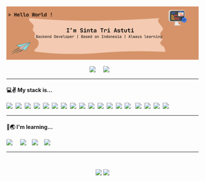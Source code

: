 ### 
<img src="https://raw.githubusercontent.com/sinta3/sinta3/master/assets/banner.png" alt="Banner">


<p align='center'>
  <a href="https://www.linkedin.com/in/sintatrias/"><img src="https://img.shields.io/badge/linkedin-%230077B5.svg?&style=for-the-badge&logo=linkedin&logoColor=white" /></a>&nbsp;&nbsp;&nbsp;&nbsp;
  <a href="mailto:sinta.tri38@gmail.com?subject=Olá%20Stefany"><img src="https://img.shields.io/badge/gmail-%23D14836.svg?&style=for-the-badge&logo=gmail&logoColor=white" /></a>&nbsp;&nbsp;&nbsp;&nbsp;

</p>

<hr>

<h4>💻✌️ My stack is...</h4>
<p >
  <img src="https://img.shields.io/badge/Node%20js-339933?style=for-the-badge&logo=nodedotjs&logoColor=white" />&nbsp;&nbsp;<img src="https://img.shields.io/badge/TypeScript-007ACC?style=for-the-badge&logo=typescript&logoColor=white" />&nbsp;&nbsp;<img src="https://img.shields.io/badge/nestjs-E0234E?style=for-the-badge&logo=nestjs&logoColor=white" />&nbsp;&nbsp;<img src="https://img.shields.io/badge/Express%20js-000000?style=for-the-badge&logo=express&logoColor=white">&nbsp;&nbsp;<img src="https://img.shields.io/badge/Docker-2CA5E0?style=for-the-badge&logo=docker&logoColor=white" />&nbsp;&nbsp;<img src="https://img.shields.io/badge/Apache_Kafka-231F20?style=for-the-badge&logo=apache-kafka&logoColor=white" />&nbsp;&nbsp;<img src="https://img.shields.io/badge/redis-CC0000.svg?&style=for-the-badge&logo=redis&logoColor=white" />&nbsp;&nbsp;<img src="https://img.shields.io/badge/Postman-FF6C37?style=for-the-badge&logo=Postman&logoColor=white" />&nbsp;&nbsp;<img src="https://img.shields.io/badge/Socket.io-010101?&style=for-the-badge&logo=Socket.io&logoColor=white"/>&nbsp;&nbsp;<img src="https://img.shields.io/badge/Swagger-85EA2D?style=for-the-badge&logo=Swagger&logoColor=white"/>&nbsp;&nbsp;<img src="https://img.shields.io/badge/firebase-ffca28?style=for-the-badge&logo=firebase&logoColor=black"/>&nbsp;&nbsp;<img src="https://img.shields.io/badge/MongoDB-4EA94B?style=for-the-badge&logo=mongodb&logoColor=white"/>&nbsp;&nbsp;<img src="https://img.shields.io/badge/MySQL-005C84?style=for-the-badge&logo=mysql&logoColor=white"/>&nbsp;&nbsp;<img src="https://img.shields.io/badge/PostgreSQL-316192?style=for-the-badge&logo=postgresql&logoColor=white"/>&nbsp;&nbsp;
  <img src="https://img.shields.io/badge/Snyk-4C4A73?style=for-the-badge&logo=snyk&logoColor=white"/>&nbsp;&nbsp;<img src="https://img.shields.io/badge/Sonarqube-5190cf?style=for-the-badge&logo=sonarqube&logoColor=white"/>&nbsp;&nbsp;<img src="https://img.shields.io/badge/typeorm-FE0803?style=for-the-badge&logo=typeorm&logoColor=white"/>&nbsp;&nbsp;<img src="https://img.shields.io/badge/Sequelize-52B0E7?style=for-the-badge&logo=Sequelize&logoColor=white"/>&nbsp;&nbsp;
</p>


<hr>
<h4>💃🌏 I'm learning...</h4>
<p >
  <img src="https://img.shields.io/badge/Nginx-009639?style=for-the-badge&logo=nginx&logoColor=white" />&nbsp;&nbsp;&nbsp;&nbsp;
  <img src="https://img.shields.io/badge/Kubernetes-3069DE?style=for-the-badge&logo=kubernetes&logoColor=white" />&nbsp;&nbsp;&nbsp;
  <img src="https://img.shields.io/badge/Amazon_AWS-FF9900?style=for-the-badge&logo=amazonaws&logoColor=white" />&nbsp;&nbsp;&nbsp;
  <img src="https://img.shields.io/badge/Jest-C21325?style=for-the-badge&logo=jest&logoColor=white" />&nbsp;&nbsp;&nbsp;
</p>

<hr>
<br>

<p align="center">
  <img height="180em" src="https://github-readme-stats.vercel.app/api/top-langs/?username=sinta3&theme=default&show_icons=true&hide_border=true&layout=compact" />
  <img height="180em" src="https://github-readme-stats.vercel.app/api?username=sinta3&theme=default&show_icons=true&hide_border=true&count_private=true" />
</p>





